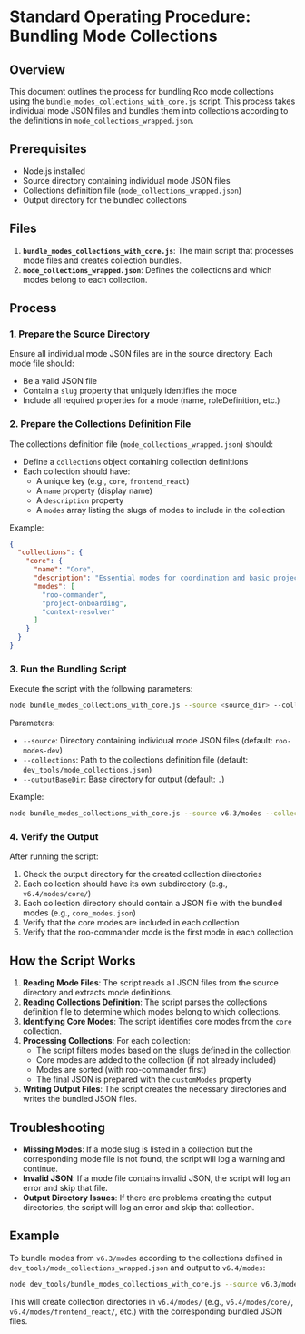 # Standard Operating Procedure: Bundling Mode Collections

## Overview

This document outlines the process for bundling Roo mode collections using the `bundle_modes_collections_with_core.js` script. This process takes individual mode JSON files and bundles them into collections according to the definitions in `mode_collections_wrapped.json`.

## Prerequisites

- Node.js installed
- Source directory containing individual mode JSON files
- Collections definition file (`mode_collections_wrapped.json`)
- Output directory for the bundled collections

## Files

1. **`bundle_modes_collections_with_core.js`**: The main script that processes mode files and creates collection bundles.
2. **`mode_collections_wrapped.json`**: Defines the collections and which modes belong to each collection.

## Process

### 1. Prepare the Source Directory

Ensure all individual mode JSON files are in the source directory. Each mode file should:
- Be a valid JSON file
- Contain a `slug` property that uniquely identifies the mode
- Include all required properties for a mode (name, roleDefinition, etc.)

### 2. Prepare the Collections Definition File

The collections definition file (`mode_collections_wrapped.json`) should:
- Define a `collections` object containing collection definitions
- Each collection should have:
  - A unique key (e.g., `core`, `frontend_react`)
  - A `name` property (display name)
  - A `description` property
  - A `modes` array listing the slugs of modes to include in the collection

Example:
```json
{
  "collections": {
    "core": {
      "name": "Core",
      "description": "Essential modes for coordination and basic project tasks.",
      "modes": [
        "roo-commander",
        "project-onboarding",
        "context-resolver"
      ]
    }
  }
}
```

### 3. Run the Bundling Script

Execute the script with the following parameters:

```bash
node bundle_modes_collections_with_core.js --source <source_dir> --collections <collections_file> --outputBaseDir <output_dir>
```

Parameters:
- `--source`: Directory containing individual mode JSON files (default: `roo-modes-dev`)
- `--collections`: Path to the collections definition file (default: `dev_tools/mode_collections.json`)
- `--outputBaseDir`: Base directory for output (default: `.`)

Example:
```bash
node bundle_modes_collections_with_core.js --source v6.3/modes --collections dev_tools/mode_collections_wrapped.json --outputBaseDir v6.4/modes
```

### 4. Verify the Output

After running the script:
1. Check the output directory for the created collection directories
2. Each collection should have its own subdirectory (e.g., `v6.4/modes/core/`)
3. Each collection directory should contain a JSON file with the bundled modes (e.g., `core_modes.json`)
4. Verify that the core modes are included in each collection
5. Verify that the roo-commander mode is the first mode in each collection

## How the Script Works

1. **Reading Mode Files**: The script reads all JSON files from the source directory and extracts mode definitions.
2. **Reading Collections Definition**: The script parses the collections definition file to determine which modes belong to which collections.
3. **Identifying Core Modes**: The script identifies core modes from the `core` collection.
4. **Processing Collections**: For each collection:
   - The script filters modes based on the slugs defined in the collection
   - Core modes are added to the collection (if not already included)
   - Modes are sorted (with roo-commander first)
   - The final JSON is prepared with the `customModes` property
5. **Writing Output Files**: The script creates the necessary directories and writes the bundled JSON files.

## Troubleshooting

- **Missing Modes**: If a mode slug is listed in a collection but the corresponding mode file is not found, the script will log a warning and continue.
- **Invalid JSON**: If a mode file contains invalid JSON, the script will log an error and skip that file.
- **Output Directory Issues**: If there are problems creating the output directories, the script will log an error and skip that collection.

## Example

To bundle modes from `v6.3/modes` according to the collections defined in `dev_tools/mode_collections_wrapped.json` and output to `v6.4/modes`:

```bash
node dev_tools/bundle_modes_collections_with_core.js --source v6.3/modes --collections dev_tools/mode_collections_wrapped.json --outputBaseDir v6.4/modes
```

This will create collection directories in `v6.4/modes/` (e.g., `v6.4/modes/core/`, `v6.4/modes/frontend_react/`, etc.) with the corresponding bundled JSON files.